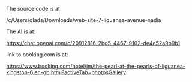 The source code is at

/c/Users/glads/Downloads/web-site-7-liguanea-avenue-nadia


The AI is at:

https://chat.openai.com/c/20912816-2bd5-4467-9102-de4e52a9b9b1


link to booking.com is at:

https://www.booking.com/hotel/jm/the-pearl-at-the-pearls-of-liguanea-kingston-6.en-gb.html?activeTab=photosGallery
